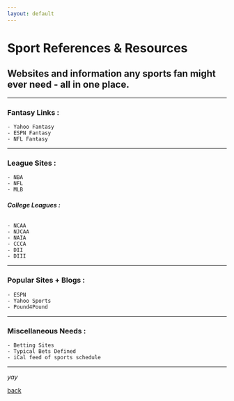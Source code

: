 ```yaml
---
layout: default
---
```


# **Sport References & Resources**
## Websites and information any sports fan might ever need - all in one place.

<hr>

### **Fantasy Links :**
    - Yahoo Fantasy
    - ESPN Fantasy
    - NFL Fantasy

<hr>

### **League Sites :**
    - NBA
    - NFL
    - MLB

###### ***College Leagues :***
    - NCAA
    - NJCAA
    - NAIA
    - CCCA
    - DII
    - DIII

<hr>

### **Popular Sites + Blogs :**
    - ESPN
    - Yahoo Sports
    - Pound4Pound

<hr>

### **Miscellaneous Needs :**
    - Betting Sites
    - Typical Bets Defined
    - iCal feed of sports schedule





<hr>

_yay_

[back](./)
